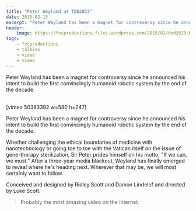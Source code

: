 ```yaml
---
title: "Peter Weyland at TED2023"
date: 2015-02-15
excerpt: "Peter Weyland has been a magnet for controversy since he announced his intent to build the first convincingly humanoid robotic system by the end of the decade."
header:
    image: https://fvcproductions.files.wordpress.com/2015/02/ted2023-banner-001.jpg?w=1024&h=436&crop=1
tags:
    - fvcproductions
    - talkies
    - video
    - vimeo
---
```


Peter Weyland has been a magnet for controversy since he
announced his intent to build the first convincingly humanoid robotic
system by the end of the decade.

\
\[vimeo 50383392 w=580 h=247\]



Peter Weyland has been a magnet for controversy since he announced his
intent to build the first convincingly humanoid robotic system by the
end of the decade.

Whether challenging the ethical boundaries of medicine with
nanotechnology or going toe to toe with the Vatican itself on the issue
of gene-therapy sterilization, Sir Peter prides himself on his motto,
"If we can, we must." After a three-year media blackout, Weyland has
finally emerged to reveal where he's heading next. Wherever that may be,
we will most certainly want to follow.

Conceived and designed by Ridley Scott and Damon Lindelof and directed
by Luke Scott.



> Probably the most amazing video on the Internet.
